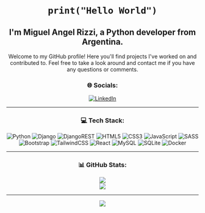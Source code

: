 <h1 align="center"><code>print("Hello World")</code></h1>

<h2 align="center">I'm Miguel Angel Rizzi, a Python developer from Argentina.</h2>
<p align="center">
  Welcome to my GitHub profile! Here you'll find projects I've worked on and contributed to. Feel free to take a look around and contact me if you have any questions or comments.
</p>

<h3 align="center">🌐 Socials:</h3>
<div align="center">
  <a href="https://linkedin.com/in/miguel-angel-rizzi">
    <img src="https://img.shields.io/badge/LinkedIn-%230077B5.svg?logo=linkedin&logoColor=white" alt="LinkedIn">
  </a>
</div>
<hr>
<h3 align="center">💻 Tech Stack:</h3>
<div align="center">
  <img src="https://img.shields.io/badge/python-3670A0?style=for-the-badge&logo=python&logoColor=ffdd54" alt="Python">
  <img src="https://img.shields.io/badge/django-%23092E20.svg?style=for-the-badge&logo=django&logoColor=white" alt="Django">
  <img src="https://img.shields.io/badge/DJANGO-REST-ff1709?style=for-the-badge&logo=django&logoColor=white&color=ff1709&labelColor=gray" alt="DjangoREST">
  <img src="https://img.shields.io/badge/html5-%23E34F26.svg?style=for-the-badge&logo=html5&logoColor=white" alt="HTML5">
  <img src="https://img.shields.io/badge/css3-%231572B6.svg?style=for-the-badge&logo=css3&logoColor=white" alt="CSS3">
  <img src="https://img.shields.io/badge/javascript-%23323330.svg?style=for-the-badge&logo=javascript&logoColor=%23F7DF1E" alt="JavaScript">
  <img src="https://img.shields.io/badge/SASS-hotpink.svg?style=for-the-badge&logo=SASS&logoColor=white" alt="SASS">
  <img src="https://img.shields.io/badge/bootstrap-%23563D7C.svg?style=for-the-badge&logo=bootstrap&logoColor=white" alt="Bootstrap">
  <img src="https://img.shields.io/badge/tailwindcss-%2338B2AC.svg?style=for-the-badge&logo=tailwind-css&logoColor=white" alt="TailwindCSS">
  <img src="https://img.shields.io/badge/react-%2320232a.svg?style=for-the-badge&logo=react&logoColor=%2361DAFB" alt="React">
  <img src="https://img.shields.io/badge/mysql-%2300f.svg?style=for-the-badge&logo=mysql&logoColor=white" alt="MySQL">
  <img src="https://img.shields.io/badge/sqlite-%2307405e.svg?style=for-the-badge&logo=sqlite&logoColor=white" alt="SQLite">
  <img src="https://img.shields.io/badge/docker-%230db7ed.svg?style=for-the-badge&logo=docker&logoColor=white" alt="Docker">
</div>
<hr>
<h3 align="center">📊 GitHub Stats:</h3>
<div align="center">
  <img src="https://github-readme-stats.vercel.app/api?username=MiguelRizzi&theme=dark&hide_border=false&include_all_commits=true&count_private=true"><br/>
  <img src="https://github-readme-streak-stats.herokuapp.com/?user=MiguelRizzi&theme=dark&hide_border=false"><br/>
</div>

<hr>

<div align=center>
  <a href=https://visitcount.itsvg.in><img src=https://visitcount.itsvg.in/api?id=MiguelRizzi&icon=2&color=0></a>
</div>
